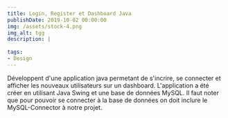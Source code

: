 ```yaml
---
title: Login, Register et Dashboard Java
publishDate: 2019-10-02 00:00:00
img: /assets/stock-4.png
img_alt: tgg
description: |
  
tags:
- Design
---
```


Développent d'une application java permetant de s'incrire, se connecter et afficher les nouveaux utilisateurs sur un dashboard.
L'application a été créer en utilisant Java Swing et une base de données MySQL.
Il faut noter que pour pouvoir se connecter à la base de données on doit inclure le MySQL-Connector à notre projet.

